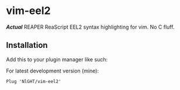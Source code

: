 # vim-eel2

**_Actual_** REAPER ReaScript EEL2 syntax highlighting for vim. No C fluff.

## Installation
Add this to your plugin manager like such:

For latest development version (mine):
```vim
Plug 'NlGHT/vim-eel2'

